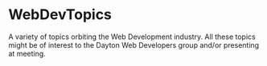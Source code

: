 # WebDevTopics
A variety of topics orbiting the Web Development industry. All these topics might be of interest to the Dayton Web Developers group and/or presenting at meeting.
